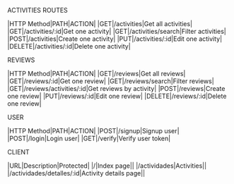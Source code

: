 ACTIVITIES ROUTES

|HTTP Method|PATH|ACTION|
|GET|/activities|Get all activities|
|GET|/activities/:id|Get one activity|
|GET|/activities/search|Filter activities|
|POST|/activities|Create one activity|
|PUT|/activities/:id|Edit one activity|
|DELETE|/activities/:id|Delete one activity|

REVIEWS

|HTTP Method|PATH|ACTION|
|GET|/reviews|Get all reviews|
|GET|/reviews/:id|Get one review|
|GET|/reviews/search|Filter reviews|
|GET|/reviews/activities/:id|Get reviews by activity|
|POST|/reviews|Create one review|
|PUT|/reviews/:id|Edit one review|
|DELETE|/reviews/:id|Delete one review|

USER

|HTTP Method|PATH|ACTION|
|POST|/signup|Signup user|
|POST|/login|Login user|
|GET|/verify|Verify user token|

CLIENT

|URL|Description|Protected|
|/|Index page||
|/actividades|Activities||
|/actividades/detalles/:id|Activity details page||

